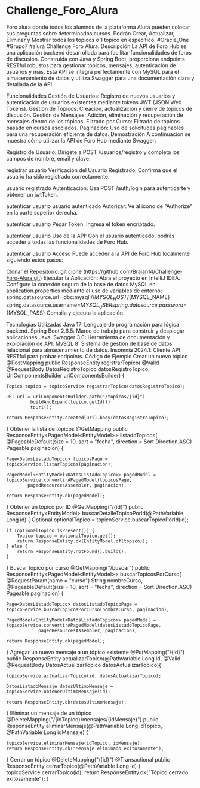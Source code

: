 # Challenge_Foro_Alura
Foro alura donde todos los alumnos de la plataforma Alura pueden colocar sus preguntas sobre determinados cursos.  Podrán Crear, Actualizar, Eliminar y Mostrar todos los topicos o 1 topico en especifico. #Oracle_One #Grupo7 #alura  Challenge Foro Alura. 
Descripción
La API de Foro Hub es una aplicación backend desarrollada para facilitar funcionalidades de foros de discusión. Construida con Java y Spring Boot, proporciona endpoints RESTful robustos para gestionar tópicos, mensajes, autenticación de usuarios y más. Esta API se integra perfectamente con MySQL para el almacenamiento de datos y utiliza Swagger para una documentación clara y detallada de la API.

Funcionalidades
Gestión de Usuarios: Registro de nuevos usuarios y autenticación de usuarios existentes mediante tokens JWT (JSON Web Tokens).
Gestión de Tópicos: Creación, actualización y cierre de tópicos de discusión.
Gestión de Mensajes: Adición, eliminación y recuperación de mensajes dentro de los tópicos.
Filtrado por Curso: Filtrado de tópicos basado en cursos asociados.
Paginación: Uso de solicitudes paginables para una recuperación eficiente de datos.
Demostración
A continuación se muestra cómo utilizar la API de Foro Hub mediante Swagger:

Registro de Usuario:
Dirígete a POST /usuarios/registro y completa los campos de nombre, email y clave.

registrar usuario
Verificación del Usuario Registrado:
Confirma que el usuario ha sido registrado correctamente.

usuario registrado
Autenticación:
Usa POST /auth/login para autenticarte y obtener un jwtToken.

autenticar usuario usuario autenticado
Autorizar:
Ve al icono de "Authorize" en la parte superior derecha.

autenticar usuario
Pegar Token:
Ingresa el token encriptado.

autenticar usuario
Uso de la API:
Con el usuario autenticado, podrás acceder a todas las funcionalidades de Foro Hub.

autenticar usuario
Acceso
Puede acceder a la API de Foro Hub localmente siguiendo estos pasos:

Clonar el Repositorio:
git clone (https://github.com/Braian14/Challenge-Foro-Alura.git)
Ejecutar la Aplicación:
Abra el proyecto en IntelliJ IDEA.
Configure la conexión segura de la base de datos MySQL en application.properties mediante el uso de variables de entorno:
spring.datasource.url=jdbc:mysql://${MYSQL_HOST}/${MYSQL_NAME}
spring.datasource.username=${MYSQL_USER}
spring.datasource.password=${MYSQL_PASS}
Compila y ejecuta la aplicación.

Tecnologías Utilizadas
Java 17: Lenguaje de programación para lógica backend.
Spring Boot 2.6.5: Marco de trabajo para construir y desplegar aplicaciones Java.
Swagger 3.0: Herramienta de documentación y exploración de API.
MySQL 8: Sistema de gestión de base de datos relacional para almacenamiento de datos.
Insomnia 2024.1: Cliente API RESTful para probar endpoints.
Código de Ejemplo
Crear un nuevo tópico
@PostMapping
public ResponseEntity<DatosRegistroTopico> registrarTopico(
        @Valid @RequestBody DatosRegistroTopico datosRegistroTopico,
        UriComponentsBuilder uriComponentsBuilder) {

    Topico topico = topicoService.registrarTopico(datosRegistroTopico);

    URI uri = uriComponentsBuilder.path("/topicos/{id}")
            .buildAndExpand(topico.getId())
            .toUri();

    return ResponseEntity.created(uri).body(datosRegistroTopico);
}
Obtener la lista de tópicos
@GetMapping
public ResponseEntity<PagedModel<EntityModel<DatosListadoTopico>>> listadoTopicos(
        @PageableDefault(size = 10, sort = "fecha", direction = Sort.Direction.ASC) Pageable paginacion) {

    Page<DatosListadoTopico> topicosPage = topicoService.listarTopicos(paginacion);

    PagedModel<EntityModel<DatosListadoTopico>> pagedModel = topicoService.convertirAPagedModel(topicosPage,
            pagedResourcesAssembler, paginacion);

    return ResponseEntity.ok(pagedModel);
}
Obtener un tópico por ID
@GetMapping("/{id}")
public ResponseEntity<EntityModel<Topico>> buscarDetalleTopicoPorId(@PathVariable Long id) {
    Optional<Topico> optionalTopico = topicoService.buscarTopicoPorId(id);

    if (optionalTopico.isPresent()) {
        Topico topico = optionalTopico.get();
        return ResponseEntity.ok(EntityModel.of(topico));
    } else {
        return ResponseEntity.notFound().build();
    }
}
Buscar tópico por curso
@GetMapping("/buscar")
public ResponseEntity<PagedModel<EntityModel<DatosListadoTopico>>> buscarTopicosPorCurso(
    @RequestParam(name = "curso") String nombreCurso,
    @PageableDefault(size = 10, sort = "fecha", direction = Sort.Direction.ASC) Pageable paginacion) {

    Page<DatosListadoTopico> datosListadoTopicoPage = topicoService.buscarTopicosPorCurso(nombreCurso, paginacion);

    PagedModel<EntityModel<DatosListadoTopico>> pagedModel = topicoService.convertirAPagedModel(datosListadoTopicoPage,
                pagedResourcesAssembler, paginacion);

    return ResponseEntity.ok(pagedModel);
}
Agregar un nuevo mensaje a un tópico existente
@PutMapping("/{id}")
public ResponseEntity <DatosListadoMensaje>actualizarTopico(@PathVariable Long id,
    @Valid @RequestBody DatosActualizarTopico datosActualizarTopico){

    topicoService.actualizarTopico(id, datosActualizarTopico);

    DatosListadoMensaje datosUltimoMensaje = topicoService.obtenerUltimoMensaje(id);

    return ResponseEntity.ok(datosUltimoMensaje);
}
Eliminar un mensaje de un tópico
@DeleteMapping("/{idTopico}/mensajes/{idMensaje}")
public ResponseEntity<String> eliminarMensaje(@PathVariable Long idTopico,
    @PathVariable Long idMensaje) {
    
    topicoService.eliminarMensaje(idTopico, idMensaje);
    return ResponseEntity.ok("Mensaje eliminado exitosamente");
}
Cerrar un tópico
@DeleteMapping("/{id}")
@Transactional
public ResponseEntity<String> cerrarTopico(@PathVariable Long id) {
        topicoService.cerrarTopico(id);
        return ResponseEntity.ok("Tópico cerrado exitosamente");
    }
